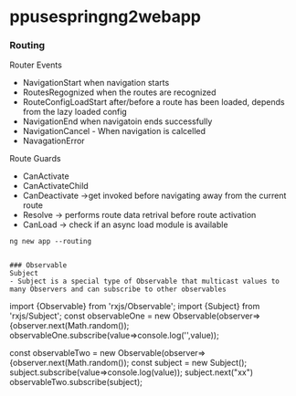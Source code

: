 # ppusespringng2webapp
### Routing
Router Events
- NavigationStart  when navigation starts
- RoutesRegognized when the routes are recognized
- RouteConfigLoadStart after/before a route has been loaded, depends from the lazy loaded config
- NavigationEnd when navigatoin ends successfully
- NavigationCancel - When navigation is calcelled
- NavagationError

Route Guards
- CanActivate
- CanActivateChild
- CanDeactivate ->get invoked before navigating away from the current route
- Resolve -> performs route data retrival before route activation
- CanLoad -> check if an async load module is available

```
ng new app --routing


### Observable
Subject
- Subject is a special type of Observable that multicast values to many Observers and can subscribe to other observables

```
import {Observable} from 'rxjs/Observable';
import {Subject} from 'rxjs/Subject';
const observableOne = new Observable(observer=>{observer.next(Math.random());
observableOne.subscribe(value=>console.log('',value));

const observableTwo = new Observable(observer=>{observer.next(Math.random());
const subject = new Subject();
subject.subscribe(value=>console.log(value));
subject.next("xx")
observableTwo.subscribe(subject);
```

